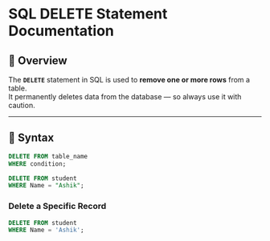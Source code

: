# SQL DELETE Statement Documentation

## 📘 Overview
The **`DELETE`** statement in SQL is used to **remove one or more rows** from a table.  
It permanently deletes data from the database — so always use it with caution.

---

## 🧩 Syntax

```sql
DELETE FROM table_name
WHERE condition;
```
```sql
DELETE FROM student 
WHERE Name = "Ashik";
```
### Delete a Specific Record
```sql
DELETE FROM student
WHERE Name = 'Ashik';
```